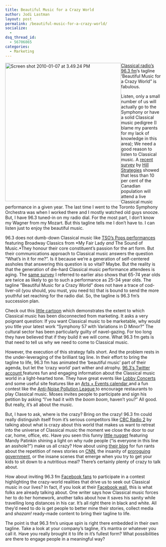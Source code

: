 ```yaml
---
title: Beautiful Music for a Crazy World
author: Jodi Lastman
layout: post
permalink: /beautiful-music-for-a-crazy-world/
socialize:
  - 
dsq_thread_id:
  - 56706865
categories:
  - Marketing
---
```

<img style="float: left; border: 0px initial initial;" title="Screen shot 2010-01-07 at 3.49.24 PM" src="http://hypenotic.com/wordpress/wp-content/uploads/2010/01/Screen-shot-2010-01-07-at-3.49.24-PM.png" alt="Screen shot 2010-01-07 at 3.49.24 PM" width="374" height="446" />[][1]

[Classical radio&#8217;s 96.3 fm][2]&#8216;s tagline &#8216;Beautiful Music for a Crazy World&#8221; is fabulous.

Listen, only a small number of us will actually go to the Symphony or have a solid Classical music pedigree (I blame my parents for my lack of knowledge in this area); We need a good reason to listen to Classical music. A [recent survey][3] by [Hill Strategies][4] showed that less than 10 per cent of the Canadian population will attend a live Classical music performance in a given year. The last time I went to the Toronto Symphony Orchestra was when I worked there and I mostly watched old guys snooze. But, I have 96.3 tuned-in on my radio dial. For the most part, I don&#8217;t know my Wagner from my Mozart. But this tagline tells me I don&#8217;t have to. I can listen just to enjoy the beautiful music.

96.3 does not dumb-down Classical music like [TSO&#8217;s Pops performances][5] featuring Broadway Classics from *My Fair Lady *and* The Sound of Music.*They honour their core constituent&#8217;s passion for the art form. But their communications approach to Classical music answers the question &#8220;What&#8217;s in it for me?&#8221;. Is it because we&#8217;re a generation of self-centered assholes that answering this question is so vital? Maybe. But the reality is that the generation of die-hard Classical music performance attendees is aging. The [same survey][3] I referred to earlier also shows that 65-74 year olds are twice as likely to go to such a performance as 25-34 year olds. The tagline &#8220;Beautiful Music for a Crazy World&#8221; does not have a trace of cod-liver-oil (you should, you must, you need to) that is bound to send the more youthful set reaching for the radio dial. So, the tagline is 96.3 fm&#8217;s succession plan.

Check out this [little cartoon][6] which demonstrates the extent to which Classical music has been disconnected from marketing. It asks a very poignant question: If you want Classical music to be marketable, why would you title your latest work &#8220;Symphony 57 with Variations in D Minor?&#8221; The cultural sector has been particularly guilty of navel-gazing. For too long they have believed that if they build it we will come. What 96.3 fm gets is that need to tell us why we need to come to Classical music.

However, the execution of this strategy falls short. And the problem rests in the under-leveraging of the brilliant tag line. In their effort to bring the tagline to life, 96.3 fm has animated the ‘beautiful music’ part of their agenda, but let the ‘crazy world’ part wither and atrophy. [96.3&#8242;s Twitter account ][7]features fun and engaging information about the Classical music world in a light-hearted tone. They have great events like [Lobby Concerts ][8]and some useful site features like an [Arts + Events calendar][9][ ][9]and a fun contest like the [Anti-Noise Pollution League ][10]to encourage restaurants to play Classical music. Moses invites people to participate and sign his petition by asking “I’ve had it with the *boom boom*, haven’t you?” All good. But really, it&#8217;s all about the music.

But, I have to ask, where is the crazy? Bring on the crazy! 96.3 fm could really distinguish itself from it&#8217;s serious competitors like [CBC Radio 2][11] by talking about what is crazy about this world that makes us want to retreat into the universe of Classical music the moment we close the door to our car, home, office, etc. Have you seen this funny [little nugget][12] featuring Mandy Patinkin shining a light on why rude people (“is everyone in this line an asshole?”) make us all crazy? How about using [their blog][13] for fun rants about the repetition of news stories on [CNN][14], the insanity of [proroguing government][15], or the insane scenes that emerge when you try to get your kids to sit down to a nutritious meal? There&#8217;s certainly plenty of crazy to talk about.

How about inviting 96.3 fm [Facebook fans][16] to participate in a contest highlighting the crazy-world realities that drive us to seek out Classical music in our lives? In fact, if you look at their [Facebook wall][17], this is what folks are already talking about. One writer says how Classical music forces her to do her homework, another talks about how it saves his sanity while travelling long distances in his car. It&#8217;s all right there in black and white. All they&#8217;d need to do is get people to better mine their stories, collect media and *shazam!* ready-made content to bring their tagline to life.

The point is that 96.3 fm&#8217;s unique spin is right there embedded in their own tagline. Take a look at your company&#8217;s tagline, it&#8217;s mantra or whatever you call it. Have you really brought it to life in it&#8217;s fullest form? What possibilities are there to engage people in a meaningful way?

 [1]: http://www.classical963fm.com
 [2]: http://www.classical963fm.com/
 [3]: http://www.hillstrategies.com/docs/Orchestras_Canada_final.pdf
 [4]: http://www.hillstrategies.com/
 [5]: http://www.tso.ca/season/ticket/series_detail.cfm?ID=260&SType=36
 [6]: http://sharonda.typepad.com/.a/6a0120a57cc926970b0120a5e0e164970b-800wi
 [7]: http://twitter.com/classical963fm
 [8]: http://www.classical963fm.com/blog/madama-butterfly
 [9]: http://www.classical963fm.com/arts/calendar
 [10]: http://www.classical963fm.com/antinoisepollution/
 [11]: http://www.cbc.ca/radio2/
 [12]: http://www.youtube.com/watch?v=8h-uhoCmyH8
 [13]: http://www.classical963fm.com/blog
 [14]: http://www.cnn.com/
 [15]: http://www.economist.com/opinion/displaystory.cfm?story_id=15213212
 [16]: http://www.facebook.com/group.php?v=info&ref=search&gid=5848473279
 [17]: http://www.facebook.com/group.php?v=wall&ref=search&gid=5848473279